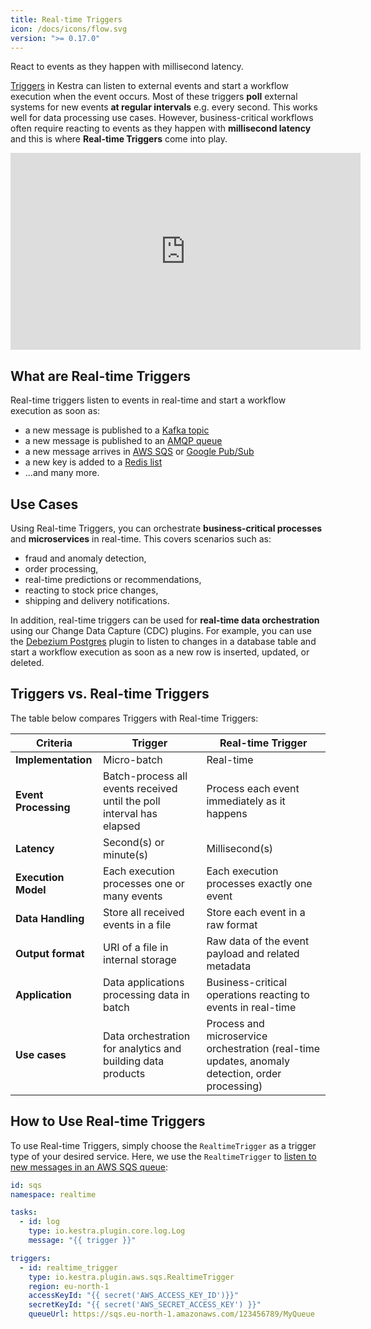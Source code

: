 ```yaml
---
title: Real-time Triggers
icon: /docs/icons/flow.svg
version: ">= 0.17.0"
---
```


React to events as they happen with millisecond latency.


[Triggers](index.md) in Kestra can listen to external events and start a workflow execution when the event occurs. Most of these triggers **poll** external systems for new events **at regular intervals** e.g. every second. This works well for data processing use cases. However, business-critical workflows often require reacting to events as they happen with **millisecond latency** and this is where **Real-time Triggers** come into play.

<div class="video-container">
    <iframe width="560" height="315" src="https://www.youtube.com/embed/bLzk4dKc95g?si=To23PJ0Ags7Mtb7f" title="YouTube video player" frameborder="0" allow="accelerometer; autoplay; clipboard-write; encrypted-media; gyroscope; picture-in-picture; web-share" referrerpolicy="strict-origin-when-cross-origin" allowfullscreen></iframe>
</div>

## What are Real-time Triggers

Real-time triggers listen to events in real-time and start a workflow execution as soon as:
- a new message is published to a [Kafka topic](/plugins/plugin-kafka/triggers/io.kestra.plugin.kafka.realtimetrigger)
- a new message is published to an [AMQP queue](/plugins/plugin-amqp/triggers/io.kestra.plugin.amqp.realtimetrigger)
- a new message arrives in [AWS SQS](/plugin-aws/triggers/sqs/io.kestra.plugin.aws.sqs.realtimetrigger) or [Google Pub/Sub](/plugins/plugin-gcp/triggers/pubsub/io.kestra.plugin.gcp.pubsub.realtimetrigger)
- a new key is added to a [Redis list](/plugins/plugin-redis/triggers/io.kestra.plugin.redis.realtimetriggerlist)
- ...and many more.

## Use Cases

Using Real-time Triggers, you can orchestrate **business-critical processes** and **microservices** in real-time. This covers scenarios such as:
- fraud and anomaly detection,
- order processing,
- real-time predictions or recommendations,
- reacting to stock price changes,
- shipping and delivery notifications.

In addition, real-time triggers can be used for **real-time data orchestration** using our Change Data Capture (CDC) plugins. For example, you can use the [Debezium Postgres](/plugins/plugin-debezium-postgres/triggers/io.kestra.plugin.debezium.postgres.realtimetrigger) plugin to listen to changes in a database table and start a workflow execution as soon as a new row is inserted, updated, or deleted.

## Triggers vs. Real-time Triggers

The table below compares Triggers with Real-time Triggers:

| Criteria             | Trigger                                                               | Real-time Trigger                                                                               |
|----------------------|-----------------------------------------------------------------------|-------------------------------------------------------------------------------------------------|
| **Implementation**   | Micro-batch                                                           | Real-time                                                                                       |
| **Event Processing** | Batch-process all events received until the poll interval has elapsed | Process each event immediately as it happens                                                    |
| **Latency**          | Second(s) or minute(s)                                                | Millisecond(s)                                                                                  |
| **Execution Model**  | Each execution processes one or many events                           | Each execution processes exactly one event                                                      |
| **Data Handling**    | Store all received events in a file                                   | Store each event in a raw format                                                                |
| **Output format**    | URI of a file in internal storage                                     | Raw data of the event payload and related metadata                                              |
| **Application**      | Data applications processing data in batch                            | Business-critical operations reacting to events in real-time                                    |
| **Use cases**        | Data orchestration for analytics and building data products           | Process and microservice orchestration (real-time updates, anomaly detection, order processing) |


## How to Use Real-time Triggers

To use Real-time Triggers, simply choose the `RealtimeTrigger` as a trigger type of your desired service. Here, we use the `RealtimeTrigger` to [listen to new messages in an AWS SQS queue](https://youtu.be/bLzk4dKc95g):

```yaml
id: sqs
namespace: realtime

tasks:
  - id: log
    type: io.kestra.plugin.core.log.Log
    message: "{{ trigger }}"

triggers:
  - id: realtime_trigger
    type: io.kestra.plugin.aws.sqs.RealtimeTrigger
    region: eu-north-1
    accessKeyId: "{{ secret('AWS_ACCESS_KEY_ID')}}"
    secretKeyId: "{{ secret('AWS_SECRET_ACCESS_KEY') }}"
    queueUrl: https://sqs.eu-north-1.amazonaws.com/123456789/MyQueue
```


